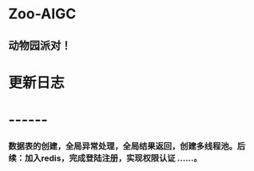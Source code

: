# Zoo-AIGC
## 动物园派对！
# 更新日志
# ------
### 数据表的创建，全局异常处理，全局结果返回，创建多线程池。后续：加入redis，完成登陆注册，实现权限认证 ......。

